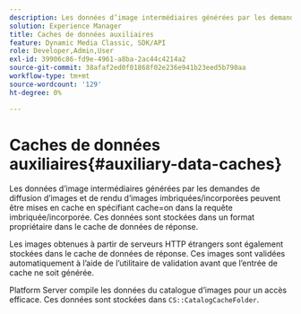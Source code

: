 ```yaml
---
description: Les données d’image intermédiaires générées par les demandes de diffusion d’images et de rendu d’images imbriquées/incorporées peuvent être mises en cache en spécifiant cache=on dans la requête imbriquée/incorporée. Ces données sont stockées dans un format propriétaire dans le cache de données de réponse.
solution: Experience Manager
title: Caches de données auxiliaires
feature: Dynamic Media Classic, SDK/API
role: Developer,Admin,User
exl-id: 39906c86-fd9e-4961-a8ba-2ac44c4214a2
source-git-commit: 38afaf2ed0f01868f02e236e941b23eed5b790aa
workflow-type: tm+mt
source-wordcount: '129'
ht-degree: 0%

---
```


# Caches de données auxiliaires{#auxiliary-data-caches}

Les données d’image intermédiaires générées par les demandes de diffusion d’images et de rendu d’images imbriquées/incorporées peuvent être mises en cache en spécifiant cache=on dans la requête imbriquée/incorporée. Ces données sont stockées dans un format propriétaire dans le cache de données de réponse.

Les images obtenues à partir de serveurs HTTP étrangers sont également stockées dans le cache de données de réponse. Ces images sont validées automatiquement à l’aide de l’utilitaire de validation avant que l’entrée de cache ne soit générée.

Platform Server compile les données du catalogue d’images pour un accès efficace. Ces données sont stockées dans `CS::CatalogCacheFolder`.
